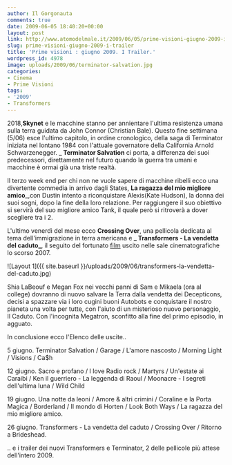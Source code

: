 ```yaml
---
author: Il Gorgonauta
comments: true
date: 2009-06-05 18:40:20+00:00
layout: post
link: http://www.atomodelmale.it/2009/06/05/prime-visioni-giugno-2009-i-trailer/
slug: prime-visioni-giugno-2009-i-trailer
title: 'Prime visioni : giugno 2009. I Trailer.'
wordpress_id: 4978
image: uploads/2009/06/terminator-salvation.jpg
categories:
- Cinema
- Prime Visioni
tags:
- '2009'
- Transformers
---
```


2018,**Skynet** e le macchine stanno per annientare l'ultima resistenza umana sulla terra guidata da John Connor (Christian Bale). Questo fine settimana (5/06) esce l'ultimo capitolo, in ordine cronologico, della saga di Terminator iniziata nel lontano 1984 con l'attuale governatore della California Arnold Schwarzenegger. **_ Terminator Salvation** ci porta, a differenza dei suoi predecessori, direttamente nel futuro quando la guerra tra umani e macchine è ormai già una triste realtà.

Il terzo week end per chi non ne vuole sapere di macchine ribelli ecco una divertente commedia in arrivo dagli States, **La ragazza del mio migliore amico_**,con Dustin intento a riconquistare Alexis(Kate Hudson), la donna dei suoi sogni, dopo la fine della loro relazione. Per raggiungere il suo obiettivo si servirà del suo migliore amico Tank, il quale però si ritroverà a dover scegliere tra i 2.

L'ultimo venerdì del mese ecco **Crossing Over**, una pellicola dedicata al tema dell'immigrazione in terra americana e **_ Transformers - La vendetta del caduto_**, il seguito del fortunato [film](/2007/07/04/transformers/) uscito nelle sale cinematografiche lo scorso 2007.

![Layout 1]({{ site.baseurl }}/uploads/2009/06/transformers-la-vendetta-del-caduto.jpg)

Shia LaBeouf e Megan Fox nei vecchi panni di Sam e Mikaela (ora al college) dovranno di nuovo salvare la Terra dalla vendetta dei Decepticons, decisi a spazzare via i loro cugini buoni Autobots e conquistare il nostro pianeta una volta per tutte, con l'aiuto di un misterioso nuovo personaggio, Il Caduto. Con l'incognita Megatron, sconfitto alla fine del primo episodio, in agguato.

In conclusione ecco l'Elenco delle uscite..

5 giugno. Terminator Salvation / Garage / L'amore nascosto / Morning Light / Visions / Ca$h

12 giugno. Sacro e profano / I love Radio rock / Martyrs / Un'estate ai Caraibi / Ken il guerriero - La leggenda di Raoul / Moonacre - I segreti dell'ultima luna / Wild Child

19 giugno. Una notte da leoni / Amore & altri crimini / Coraline e la Porta Magica / Borderland / Il mondo di Horten / Look Both Ways / La ragazza del mio migliore amico.

26 giugno. Transformers - La vendetta del caduto / Crossing Over / Ritorno a Brideshead.

.. e i trailer dei nuovi Transformers e Terminator, 2 delle pellicole più attese dell'intero 2009.

